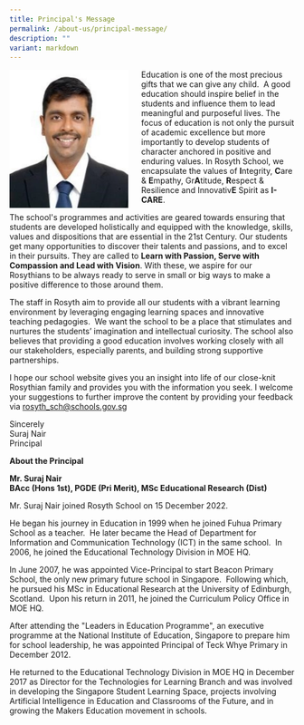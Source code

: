 ```yaml
---
title: Principal's Message
permalink: /about-us/principal-message/
description: ""
variant: markdown
---
```

<div>
<div style="float: left">
<img src="/images/Mr%20Suraj.jpg" style="width:90%">
</div>
<div>

</div>
</div>

Education is one of the most precious gifts that we can give any child.&nbsp; A good education should inspire belief in the students and influence them to lead meaningful and purposeful lives. The focus of education is not only the pursuit of academic excellence but more importantly to develop students of character anchored in positive and enduring values. In Rosyth School, we encapsulate the values of **I**ntegrity, **C**are &amp; **E**mpathy, Gr**A**titude, **R**espect &amp; Resilience and Innovativ**E** Spirit as **I-CARE**.

The school's programmes and activities are geared towards ensuring that students are developed holistically and equipped with the knowledge, skills, values and dispositions that are essential in the 21st Century. Our students get many opportunities to discover their talents and passions, and to excel in their pursuits. They are called to **Learn with Passion, Serve with Compassion and Lead with Vision**. With these, we aspire for our Rosythians to be always ready to serve in small or big ways to make a positive difference to those around them.

The staff in Rosyth aim to provide all our students with a vibrant learning environment by leveraging engaging learning spaces and innovative teaching pedagogies.&nbsp; We want the school to be a place that stimulates and nurtures the students’ imagination and intellectual curiosity.&nbsp;The school also believes that providing a good education involves working closely with all our stakeholders, especially parents, and building strong supportive partnerships.

I hope our school website gives you an insight into life of our close-knit Rosythian family and provides you with the information you seek. I welcome your suggestions to further improve the content by providing your feedback via rosyth_sch@schools.gov.sg

Sincerely <br>
Suraj Nair <br>
Principal

**About the Principal**

**Mr. Suraj Nair** <br>
**BAcc (Hons 1st), PGDE (Pri Merit), MSc Educational Research (Dist)**

Mr. Suraj Nair joined Rosyth School on 15 December 2022.

He began his journey in Education in 1999 when he joined Fuhua Primary School as a teacher.&nbsp; He later became the Head of Department for Information and Communication Technology (ICT) in the same school.&nbsp; In 2006, he joined the Educational Technology Division in MOE HQ.

In June 2007, he was appointed Vice-Principal to start Beacon Primary School, the only new primary future school in Singapore.&nbsp; Following which, he pursued his MSc in Educational Research at the University of Edinburgh, Scotland.&nbsp; Upon his return in 2011, he joined the Curriculum Policy Office in MOE HQ.

After attending the "Leaders in Education Programme", an executive programme at the National Institute of Education, Singapore to prepare him for school leadership, he was appointed Principal of Teck Whye Primary in December 2012.

He returned to the Educational Technology Division in MOE HQ in December 2017 as Director for the Technologies for Learning Branch and was involved in developing the Singapore Student Learning Space, projects involving Artificial Intelligence in Education and Classrooms of the Future, and in growing the Makers Education movement in schools.